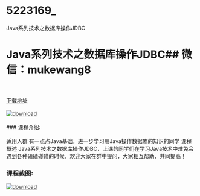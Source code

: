 # 5223169_
Java系列技术之数据库操作JDBC
# Java系列技术之数据库操作JDBC## 微信：mukewang8
<br/></br>[下载地址](http://www.36tz.cn/article/5223169 "下载地址")
<br/></br>[![download](http://36tz.cn/muke_img/2022_03_1-37-300x210.png "下载地址")](http://www.36tz.cn/article/5223169 "下载地址")
<br/></br>### 课程介绍:<br/></br>适用人群
有一点点Java基础，进一步学习用Java操作数据库的知识的同学
课程概述
Java系列技术之数据库操作JDBC，上课的同学们在学习Java技术中难免会遇到各种磕磕碰碰的时候，欢迎大家在群中提问，大家相互帮助，共同提高！

### 课程截图:
[![download](http://36tz.cn/muke_img/2022_02_2-63.png "下载地址")](http://www.36tz.cn/article/5223169 "下载地址")
